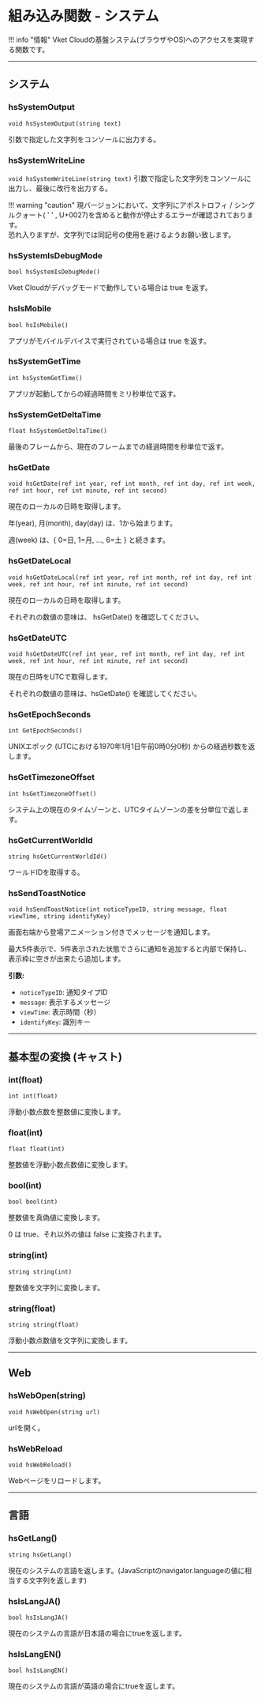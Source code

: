 
# 組み込み関数 - システム

!!! info "情報"
    Vket Cloudの基盤システム(ブラウザやOS)へのアクセスを実現する関数です。

***

## システム

### hsSystemOutput

`void hsSystemOutput(string text)`

引数で指定した文字列をコンソールに出力する。

### hsSystemWriteLine

`void hsSystemWriteLine(string text)`
引数で指定した文字列をコンソールに出力し、最後に改行を出力する。

!!! warning "caution"
    現バージョンにおいて、文字列にアポストロフィ / シングルクォート( ' ' , U+0027)を含めると動作が停止するエラーが確認されております。<br>
    恐れ入りますが、文字列では同記号の使用を避けるようお願い致します。

### hsSystemIsDebugMode

`bool hsSystemIsDebugMode()`

Vket Cloudがデバッグモードで動作している場合は true を返す。

### hsIsMobile

`bool hsIsMobile()`

アプリがモバイルデバイスで実行されている場合は true を返す。

### hsSystemGetTime

`int hsSystemGetTime()`

アプリが起動してからの経過時間をミリ秒単位で返す。

### hsSystemGetDeltaTime

`float hsSystemGetDeltaTime()`

最後のフレームから、現在のフレームまでの経過時間を秒単位で返す。

### hsGetDate

`void hsGetDate(ref int year, ref int month, ref int day, ref int week, ref int hour, ref int minute, ref int second)`

現在のローカルの日時を取得します。

年(year), 月(month), day(day) は、1から始まります。

週(week) は、{ 0=日, 1=月, ..., 6=土 } と続きます。

### hsGetDateLocal

`void hsGetDateLocal(ref int year, ref int month, ref int day, ref int week, ref int hour, ref int minute, ref int second)`

現在のローカルの日時を取得します。

それぞれの数値の意味は、 hsGetDate() を確認してください。

### hsGetDateUTC

`void hsGetDateUTC(ref int year, ref int month, ref int day, ref int week, ref int hour, ref int minute, ref int second)`

現在の日時をUTCで取得します。

それぞれの数値の意味は、hsGetDate() を確認してください。

### hsGetEpochSeconds

`int GetEpochSeconds()`

UNIXエポック (UTCにおける1970年1月1日午前0時0分0秒) からの経過秒数を返します。

### hsGetTimezoneOffset

`int hsGetTimezoneOffset()`

システム上の現在のタイムゾーンと、UTCタイムゾーンの差を分単位で返します。

### hsGetCurrentWorldId

`string hsGetCurrentWorldId()`

ワールドIDを取得する。

### hsSendToastNotice

`void hsSendToastNotice(int noticeTypeID, string message, float viewTime, string identifyKey)`

画面右端から登場アニメーション付きでメッセージを通知します。

最大5件表示で、5件表示された状態でさらに通知を追加すると内部で保持し、表示枠に空きが出来たら追加します。

**引数:**
- `noticeTypeID`: 通知タイプID
- `message`: 表示するメッセージ
- `viewTime`: 表示時間（秒）
- `identifyKey`: 識別キー

***

## 基本型の変換 (キャスト)

### int(float)

`int int(float)`

浮動小数点数を整数値に変換します。

### float(int)

`float float(int)`

整数値を浮動小数点数値に変換します。

### bool(int)

`bool bool(int)`

整数値を真偽値に変換します。

0 は true、それ以外の値は false に変換されます。

### string(int)

`string string(int)`

整数値を文字列に変換します。

### string(float)

`string string(float)`

浮動小数点数値を文字列に変換します。

***

## Web

### hsWebOpen(string)

`void hsWebOpen(string url)`

urlを開く。

### hsWebReload
`void hsWebReload()`

Webページをリロードします。

***

## 言語

### hsGetLang()

`string hsGetLang()`

現在のシステムの言語を返します。(JavaScriptのnavigator.languageの値に相当する文字列を返します)

### hsIsLangJA()

`bool hsIsLangJA()`

現在のシステムの言語が日本語の場合にtrueを返します。

### hsIsLangEN()

`bool hsIsLangEN()`

現在のシステムの言語が英語の場合にtrueを返します。
